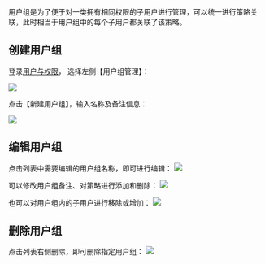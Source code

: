 用户组是为了便于对一类拥有相同权限的子用户进行管理，可以统一进行策略关联，此时相当于用户组中的每个子用户都关联了该策略。


## 创建用户组

登录[用户与权限](http://console.tce.fsphere.cn/cam)， 选择左侧【用户组管理】：

![](http://imgcache.tce.fsphere.cn/image/mccdn.qcloud.com/static/img/6bc0e23cc86083eaa2e0de5e523b9ca7/image.jpg)

点击【新建用户组】，输入名称及备注信息：

![](http://imgcache.tce.fsphere.cn/image/mccdn.qcloud.com/static/img/3c9becd55f8b398f968d0042919ad1f5/image.jpg)

## 编辑用户组

点击列表中需要编辑的用户组名称，即可进行编辑：
![](http://imgcache.tce.fsphere.cn/image/mccdn.qcloud.com/static/img/8468a0e265deedacd7c4e6fcd119f1f6/image.jpg)

可以修改用户组备注、对策略进行添加和删除：
![](http://imgcache.tce.fsphere.cn/image/mccdn.qcloud.com/static/img/f0583c4f24ea88a08e220ed272911126/image.jpg)

也可以对用户组内的子用户进行移除或增加：
![](http://imgcache.tce.fsphere.cn/image/mccdn.qcloud.com/static/img/9b445cb81491085b3df4732f5b93cc6e/image.jpg)

## 删除用户组

点击列表右侧删除，即可删除指定用户组：
![](http://imgcache.tce.fsphere.cn/image/mccdn.qcloud.com/static/img/529157308720df29e8d334353c7a0319/image.jpg)